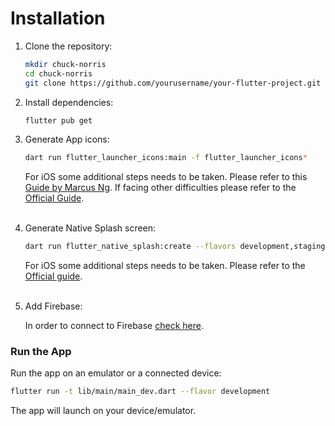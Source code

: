 # Installation

1. Clone the repository:

    ```bash
    mkdir chuck-norris
    cd chuck-norris
    git clone https://github.com/yourusername/your-flutter-project.git .
    ```
2. Install dependencies:
    ```bash
    flutter pub get
    ```
   
3. Generate App icons:
   ```bash
   dart run flutter_launcher_icons:main -f flutter_launcher_icons*
   ```
   For iOS some additional steps needs to be taken. Please refer to this [Guide by Marcus Ng](https://youtu.be/Vhm1Cv2uPko?t=410&si=61BpA6f0Rayxwjs2). If facing other difficulties please refer to the [Official Guide](https://pub.dev/packages/flutter_launcher_icons).<br><br>

4. Generate Native Splash screen:
   ```bash
   dart run flutter_native_splash:create --flavors development,staging,production
   ```
   For iOS some additional steps needs to be taken. Please refer to the [Official guide](https://pub.dev/packages/flutter_native_splash#ios-setup).<br><br>

5. Add Firebase:

   In order to connect to Firebase [check here](configure-firebase.md).

### Run the App
Run the app on an emulator or a connected device:

```bash
flutter run -t lib/main/main_dev.dart --flavor development
```

The app will launch on your device/emulator.
